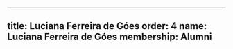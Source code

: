 ---
  title: Luciana Ferreira de Góes
  order: 4
  name: Luciana Ferreira de Góes
  membership: Alumni
  ---
  